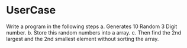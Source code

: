 # UserCase

Write a program in the following steps
a. Generates 10 Random 3 Digit number.
b. Store this random numbers into a array.
c. Then find the 2nd largest and the 2nd smallest element without sorting the array.
